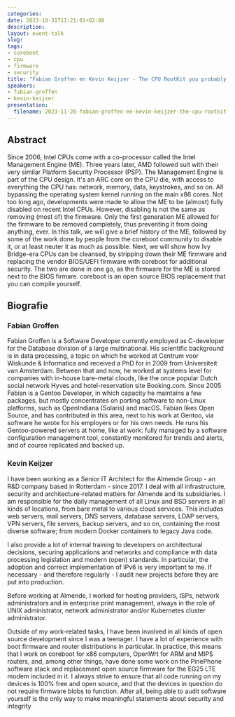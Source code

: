 ```yaml
---
categories:
date: 2023-10-31T11:21:01+02:00
description:
layout: event-talk
slug:
tags:
- coreboot
- cpu
- firmware
- security
title: "Fabian Groffen en Kevin Keijzer - The CPU RootKit you probably don’t know about"
speakers:
- fabian-groffen
- kevin-keijzer
presentation:
  filename: 2023-11-28-fabian-groffen-en-kevin-keijzer-the-cpu-rootkit-you-probably-dont-know-about.pdf
---
```


## Abstract

Since 2006, Intel CPUs come with a co-processor called the Intel Management Engine (ME). Three years later, AMD followed suit with their very similar Platform Security Processor (PSP). The Management Engine is part of the CPU design. It's an ARC core on the CPU die, with access to everything the CPU has: network, memory, data, keystrokes, and so on. All bypassing the operating system kernel running on the main x86 cores.
Not too long ago, developments were made to allow the ME to be (almost) fully disabled on recent Intel CPUs. However, disabling is not the same as removing (most of) the firmware. Only the first generation ME allowed for the firmware to be removed completely, thus preventing it from doing anything, ever.
In this talk, we will give a brief history of the ME, followed by some of the work done by people from the coreboot community to disable it, or at least neuter it as much as possible. Next, we will show how Ivy Bridge-era CPUs can be cleansed, by stripping down their ME firmware and replacing the vendor BIOS/UEFI firmware with coreboot for additional security. The two are done in one go, as the firmware for the ME is stored next to the BIOS firmare. coreboot is an open source BIOS replacement that you can compile yourself.

## Biografie

### Fabian Groffen

Fabian Groffen is a Software Developer currently employed as C-developer for the Database division of a large multinational. His scientific background is in data processing, a topic on which he worked at Centrum voor Wiskunde & Informatica and received a PhD for in 2009 from Universiteit van Amsterdam. Between that and now, he worked at systems level for companies with in-house bare-metal clouds, like the once popular Dutch social network Hyves and hotel-reservation site Booking.com. Since 2005 Fabian is a Gentoo Developer, in which capacity he maintains a few packages, but mostly concentrates on porting software to non-Linux platforms, such as OpenIndiana (Solaris) and macOS. Fabian likes Open Source, and has contributed in this area, next to his work at Gentoo, via software he wrote for his employers or for his own needs. He runs his Gentoo-powered servers at home, like at work: fully managed by a software configuration management tool, constantly monitored for trends and alerts, and of course replicated and backed up.

### Kevin Keijzer

I have been working as a Senior IT Architect for the Almende Group - an R&D company based in Rotterdam - since 2017. I deal with all infrastructure, security and architecture-related matters for Almende and its subsidiaries. I am responsible for the daily management of all Linux and BSD servers in all kinds of locations, from bare metal to various cloud services. This includes web servers, mail servers, DNS servers, database servers, LDAP servers, VPN servers, file servers, backup servers, and so on, containing the most diverse software; from modern Docker containers to legacy Java code.

I also provide a lot of internal training to developers on architectural decisions, securing applications and networks and compliance with data processing legislation and modern (open) standards. In particular, the adoption and correct implementation of IPv6 is very important to me. If necessary - and therefore regularly - I audit new projects before they are put into production.

Before working at Almende, I worked for hosting providers, ISPs, network administrators and in enterprise print management, always in the role of UNIX administrator, network administrator and/or Kubernetes cluster administrator.

Outside of my work-related tasks, I have been involved in all kinds of open source development since I was a teenager. I have a lot of experience with boot firmware and router distributions in particular. In practice, this means that I work on coreboot for x86 computers, OpenWrt for ARM and MIPS routers, and, among other things, have done some work on the PinePhone software stack and replacement open source firmware for the EG25 LTE modem included in it. I always strive to ensure that all code running on my devices is 100% free and open source, and that the devices in question do not require firmware blobs to function. After all, being able to audit software yourself is the only way to make meaningful statements about security and integrity

